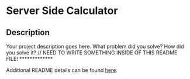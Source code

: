 # Server Side Calculator

## Description


Your project description goes here. What problem did you solve? How did you solve it?
// NEED TO WRITE SOMETHING INSIDE OF THIS README FILE! *************


Additional README details can be found [here](https://github.com/PrimeAcademy/readme-template/blob/master/README.md).
